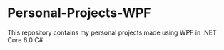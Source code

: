 # Personal-Projects-WPF
This repository contains my personal projects made using WPF in .NET Core 6.0 C#
